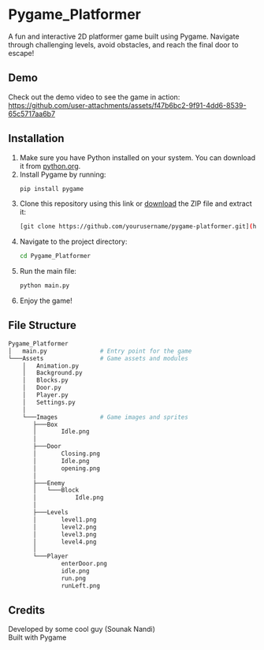 # Pygame_Platformer
A fun and interactive 2D platformer game built using Pygame. Navigate through challenging levels, avoid obstacles, and reach the final door to escape!

## Demo
Check out the demo video to see the game in action:
https://github.com/user-attachments/assets/f47b6bc2-9f91-4dd6-8539-65c5717aa6b7

## Installation
1. Make sure you have Python installed on your system. You can download it from [python.org](https://www.python.org/).
2. Install Pygame by running:
   ```bash
   pip install pygame
3. Clone this repository using this link or [download]( https://github.com/SounakNandi/Pygame_Platformer/archive/refs/heads/main.zip) the ZIP file and extract it:
   ```bash
   [git clone https://github.com/yourusername/pygame-platformer.git](https://github.com/SounakNandi/Pygame_Platformer.git)
4. Navigate to the project directory:
   ```bash
   cd Pygame_Platformer
5. Run the main file:
   ```bash
   python main.py
6. Enjoy the game!

## File Structure
   ```bash
   Pygame_Platformer
   │   main.py               # Entry point for the game
   └───Assets                # Game assets and modules
       │   Animation.py
       │   Background.py
       │   Blocks.py
       │   Door.py
       │   Player.py
       │   Settings.py
       │
       └───Images            # Game images and sprites
          ├───Box
          │       Idle.png
          │
          ├───Door
          │       Closing.png
          │       Idle.png
          │       opening.png
          │
          ├───Enemy
          │   └───Block
          │           Idle.png
          │
          ├───Levels
          │       level1.png
          │       level2.png
          │       level3.png
          │       level4.png
          │
          └───Player
                  enterDoor.png
                  idle.png
                  run.png
                  runLeft.png 
   ```
## Credits
Developed by some cool guy (Sounak Nandi)<br>
Built with Pygame







